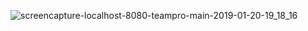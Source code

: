 ![screencapture-localhost-8080-teampro-main-2019-01-20-19_18_16](https://user-images.githubusercontent.com/24517133/51437920-452bce80-1ce8-11e9-89e2-7f97e4335dd0.png)
